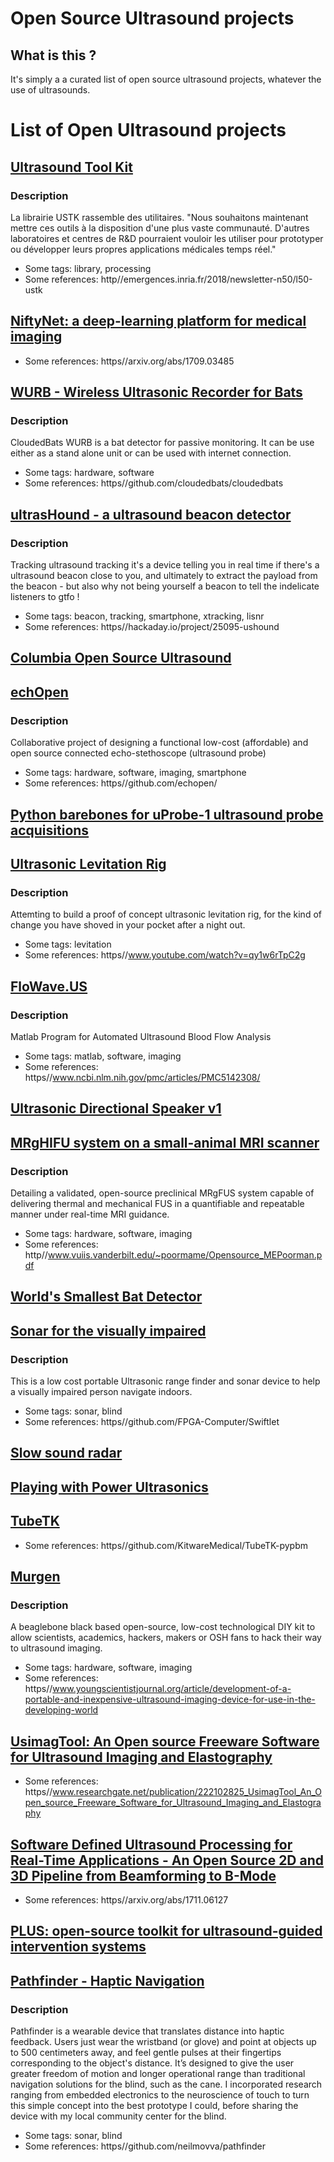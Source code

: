 # Open Source Ultrasound projects

## What is this ?

It's simply a a curated list of open source ultrasound projects, whatever the use of ultrasounds.


# List of Open Ultrasound projects




## [Ultrasound Tool Kit](https//github.com/lagadic/ustk)
### Description
La librairie USTK rassemble des utilitaires. "Nous souhaitons maintenant mettre ces outils à la disposition d'une plus vaste communauté. D'autres laboratoires et centres de R&D pourraient vouloir les utiliser pour prototyper ou développer leurs propres applications médicales temps réel."
* Some tags: library, processing
* Some references: http//emergences.inria.fr/2018/newsletter-n50/l50-ustk

## [NiftyNet: a deep-learning platform for medical imaging](https//github.com/NifTK/NiftyNet)
* Some references: https//arxiv.org/abs/1709.03485

## [WURB - Wireless Ultrasonic Recorder for Bats](https//github.com/cloudedbats/cloudedbats_wurb)
### Description
CloudedBats WURB is a bat detector for passive monitoring. It can be use either as a stand alone unit or can be used with internet connection.
* Some tags: hardware, software
* Some references: https//github.com/cloudedbats/cloudedbats

## [ultrasHound - a ultrasound beacon detector](https//hackaday.io/project/25095-ushound)
### Description
Tracking ultrasound tracking  it's a device telling you in real time if there's a ultrasound beacon close to you, and ultimately to extract the payload from the beacon - but also why not being yourself a beacon to tell the indelicate listeners to gtfo !
* Some tags: beacon, tracking, smartphone, xtracking, lisnr
* Some references: https//hackaday.io/project/25095-ushound

## [Columbia Open Source Ultrasound](https//github.com/ColumbiaOpenSourceUltrasound)

## [echOpen](http//www.echopen.org)
### Description
Collaborative project of designing a functional low-cost (affordable) and open source connected echo-stethoscope (ultrasound probe)
* Some tags: hardware, software, imaging, smartphone
* Some references: https//github.com/echopen/

## [Python barebones for uProbe-1 ultrasound probe acquisitions](https//github.com/kelu124/pyUProbe1)

## [Ultrasonic Levitation Rig](https//hackaday.io/project/2120-ultrasonic-levitation-rig)
### Description
Attemting to build a proof of concept ultrasonic levitation rig, for the kind of change you have shoved in your pocket after a night out.
* Some tags: levitation
* Some references: https//www.youtube.com/watch?v=qy1w6rTpC2g

## [FloWave.US](https//github.com/ccoolbaugh/FloWave.US)
### Description
Matlab Program for Automated Ultrasound Blood Flow Analysis
* Some tags: matlab, software, imaging
* Some references: https//www.ncbi.nlm.nih.gov/pmc/articles/PMC5142308/

## [Ultrasonic Directional Speaker v1](https//hackaday.io/project/9085-ultrasonic-directional-speaker-v1)

## [MRgHIFU system on a small-animal MRI scanner](https//github.com/poormanme)
### Description
Detailing a validated, open-source preclinical MRgFUS system capable of delivering thermal and mechanical FUS in a quantifiable and repeatable manner under real-time MRI guidance.
* Some tags: hardware, software, imaging
* Some references: http//www.vuiis.vanderbilt.edu/~poormame/Opensource_MEPoorman.pdf

## [World's Smallest Bat Detector](https//hackaday.io/project/8353-worlds-smallest-bat-detector)

## [Sonar for the visually impaired](https//hackaday.io/project/5903-sonar-for-the-visually-impaired)
### Description
This is a low cost portable Ultrasonic range finder and sonar device to help a visually impaired person navigate indoors.
* Some tags: sonar, blind
* Some references: https//github.com/FPGA-Computer/Swiftlet

## [Slow sound radar](https//hackaday.io/project/5944-slow-sound-radar)

## [Playing with Power Ultrasonics](https//hackaday.io/project/28212-playing-with-power-ultrasonics)

## [TubeTK](http//tubetk.org/)
* Some references: https//github.com/KitwareMedical/TubeTK-pypbm

## [Murgen](https//github.com/kelu124/murgen-dev-kit)
### Description
A beaglebone black based open-source, low-cost technological DIY kit to allow scientists, academics, hackers, makers or OSH fans to hack their way to ultrasound imaging.
* Some tags: hardware, software, imaging
* Some references: https//www.youngscientistjournal.org/article/development-of-a-portable-and-inexpensive-ultrasound-imaging-device-for-use-in-the-developing-world

## [UsimagTool: An Open source Freeware Software for Ultrasound Imaging and Elastography](https//www.lpi.tel.uva.es/node/115)
* Some references: https//www.researchgate.net/publication/222102825_UsimagTool_An_Open_source_Freeware_Software_for_Ultrasound_Imaging_and_Elastography

## [Software Defined Ultrasound Processing for Real-Time Applications - An Open Source 2D and 3D Pipeline from Beamforming to B-Mode](https//github.com/IFL-CAMP/supra)
* Some references: https//arxiv.org/abs/1711.06127

## [PLUS: open-source toolkit for ultrasound-guided intervention systems](http//pubmedcentralcanada.ca/pmcc/articles/PMC4437531/)

## [Pathfinder - Haptic Navigation](https//hackaday.io/project/2372-pathfinder-haptic-navigation)
### Description
Pathfinder is a wearable device that translates distance into haptic feedback. Users just wear the wristband (or glove) and point at objects up to 500 centimeters away, and feel gentle pulses at their fingertips corresponding to the object's distance. It’s designed to give the user greater freedom of motion and longer operational range than traditional navigation solutions for the blind, such as the cane. I incorporated research ranging from embedded electronics to the neuroscience of touch to turn this simple concept into the best prototype I could, before sharing the device with my local community center for the blind.
* Some tags: sonar, blind
* Some references: https//github.com/neilmovva/pathfinder
